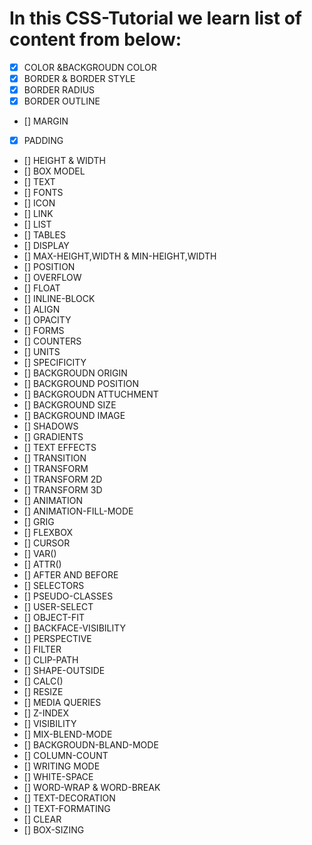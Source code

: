# In this CSS-Tutorial we learn list of content from below:

- [x] COLOR &BACKGROUDN COLOR
- [x] BORDER & BORDER STYLE
- [x] BORDER RADIUS
- [x] BORDER OUTLINE
- [] MARGIN
- [x] PADDING
- [] HEIGHT & WIDTH
- [] BOX MODEL
- [] TEXT
- [] FONTS
- [] ICON
- [] LINK
- [] LIST
- [] TABLES
- [] DISPLAY
- [] MAX-HEIGHT,WIDTH & MIN-HEIGHT,WIDTH
- [] POSITION
- [] OVERFLOW
- [] FLOAT
- [] INLINE-BLOCK
- [] ALIGN
- [] OPACITY
- [] FORMS
- [] COUNTERS
- [] UNITS
- [] SPECIFICITY
- [] BACKGROUDN ORIGIN
- [] BACKGROUND POSITION
- [] BACKGROUDN ATTUCHMENT
- [] BACKGROUND SIZE
- [] BACKGROUND IMAGE
- [] SHADOWS
- [] GRADIENTS
- [] TEXT EFFECTS
- [] TRANSITION
- [] TRANSFORM
- [] TRANSFORM 2D
- [] TRANSFORM 3D
- [] ANIMATION
- [] ANIMATION-FILL-MODE
- [] GRIG
- [] FLEXBOX
- [] CURSOR
- [] VAR()
- [] ATTR()
- [] AFTER AND BEFORE
- [] SELECTORS
- [] PSEUDO-CLASSES
- [] USER-SELECT
- [] OBJECT-FIT
- [] BACKFACE-VISIBILITY
- [] PERSPECTIVE
- [] FILTER
- [] CLIP-PATH
- [] SHAPE-OUTSIDE
- [] CALC()
- [] RESIZE
- [] MEDIA QUERIES
- [] Z-INDEX
- [] VISIBILITY
- [] MIX-BLEND-MODE
- [] BACKGROUDN-BLAND-MODE
- [] COLUMN-COUNT
- [] WRITING MODE
- [] WHITE-SPACE
- [] WORD-WRAP & WORD-BREAK
- [] TEXT-DECORATION
- [] TEXT-FORMATING
- [] CLEAR
- [] BOX-SIZING